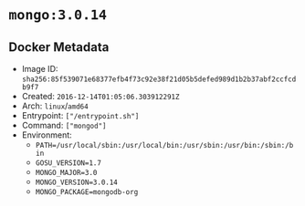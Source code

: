 # `mongo:3.0.14`

## Docker Metadata

- Image ID: `sha256:85f539071e68377efb4f73c92e38f21d05b5defed989d1b2b37abf2ccfcdb9f7`
- Created: `2016-12-14T01:05:06.303912291Z`
- Arch: `linux`/`amd64`
- Entrypoint: `["/entrypoint.sh"]`
- Command: `["mongod"]`
- Environment:
  - `PATH=/usr/local/sbin:/usr/local/bin:/usr/sbin:/usr/bin:/sbin:/bin`
  - `GOSU_VERSION=1.7`
  - `MONGO_MAJOR=3.0`
  - `MONGO_VERSION=3.0.14`
  - `MONGO_PACKAGE=mongodb-org`

